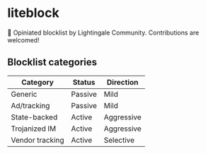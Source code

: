 # liteblock
📵 Opiniated blocklist by Lightingale Community. Contributions are welcomed!

## Blocklist categories
| Category        | Status  | Direction  |
| --------------- | ------- | ---------- |
| Generic         | Passive | Mild       |
| Ad/tracking     | Passive | Mild       |
| State-backed    | Active  | Aggressive |
| Trojanized IM   | Active  | Aggressive |
| Vendor tracking | Active  | Selective  |